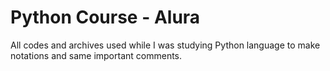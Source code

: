 # Python Course - Alura
All codes and archives used while I was studying Python language  to make notations and same important comments. 
